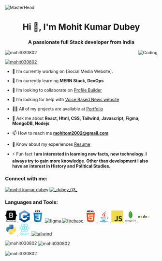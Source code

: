 ![MasterHead](https://raw.githubusercontent.com/PolarBearGG/PolarBearGG/master/web-developer.gif)
<h1 align="center">Hi 👋, I'm Mohit Kumar Dubey</h1>
<h3 align="center">A passionate full Stack developer from India</h3>
<img align="right" src="https://cdn.dribbble.com/users/1162077/screenshots/3848914/programmer.gif" alt="Coding">

<p align="left"> <img src="https://komarev.com/ghpvc/?username=mohit030802&label=Profile%20views&color=0e75b6&style=flat" alt="mohit030802" /> </p>

<p align="left"> <a href="https://github.com/ryo-ma/github-profile-trophy"><img src="https://github-profile-trophy.vercel.app/?username=mohit030802" alt="mohit030802" /></a> </p>

- 🔭 I’m currently working on [Social Media Website].

- 🌱 I’m currently learning **MERN Stack, DevOps**

- 👯 I’m looking to collaborate on [Profile Builder](https://profilebuildedeployment.vercel.app/)

- 🤝 I’m looking for help with [Voice Based News website](https://rococo-biscochitos-e51773.netlify.app/)

- 👨‍💻 All of my projects are available at [Portfolio](https://bright-ganache-eb99ae.netlify.app/)


- 💬 Ask me about **React, Html, CSS, Tailwind, Javascript, Figma, MongoDB, Nodejs**

- 📫 How to reach me **mohitom2002@gmail.com**

- 📄 Know about my experiences [Resume](https://drive.google.com/file/d/1urkRg25ueboeK3UzLmItQ-GPQ1WQvkp5/view?usp=drive_link)

- ⚡ Fun fact **I am interested in learning new facts, new technology. I always try to gain more knowledge. Other than development I also have an interest in History and Political Studies.**

<h3 align="left">Connect with me:</h3>
<p align="left">
<a href="https://linkedin.com/in/mohit kumar dubey" target="blank"><img align="center" src="https://raw.githubusercontent.com/rahuldkjain/github-profile-readme-generator/master/src/images/icons/Social/linked-in-alt.svg" alt="mohit kumar dubey" height="30" width="40" /></a>
<a href="https://instagram.com/_dubey_03_" target="blank"><img align="center" src="https://raw.githubusercontent.com/rahuldkjain/github-profile-readme-generator/master/src/images/icons/Social/instagram.svg" alt="_dubey_03_" height="30" width="40" /></a>
</p>

<h3 align="left">Languages and Tools:</h3>
<p align="left"> <a href="https://getbootstrap.com" target="_blank" rel="noreferrer"> <img src="https://raw.githubusercontent.com/devicons/devicon/master/icons/bootstrap/bootstrap-plain-wordmark.svg" alt="bootstrap" width="40" height="40"/> </a> <a href="https://www.w3schools.com/cpp/" target="_blank" rel="noreferrer"> <img src="https://raw.githubusercontent.com/devicons/devicon/master/icons/cplusplus/cplusplus-original.svg" alt="cplusplus" width="40" height="40"/> </a> <a href="https://www.w3schools.com/css/" target="_blank" rel="noreferrer"> <img src="https://raw.githubusercontent.com/devicons/devicon/master/icons/css3/css3-original-wordmark.svg" alt="css3" width="40" height="40"/> </a> <a href="https://www.figma.com/" target="_blank" rel="noreferrer"> <img src="https://www.vectorlogo.zone/logos/figma/figma-icon.svg" alt="figma" width="40" height="40"/> </a> <a href="https://firebase.google.com/" target="_blank" rel="noreferrer"> <img src="https://www.vectorlogo.zone/logos/firebase/firebase-icon.svg" alt="firebase" width="40" height="40"/> </a> <a href="https://www.w3.org/html/" target="_blank" rel="noreferrer"> <img src="https://raw.githubusercontent.com/devicons/devicon/master/icons/html5/html5-original-wordmark.svg" alt="html5" width="40" height="40"/> </a> <a href="https://www.java.com" target="_blank" rel="noreferrer"> <img src="https://raw.githubusercontent.com/devicons/devicon/master/icons/java/java-original.svg" alt="java" width="40" height="40"/> </a> <a href="https://developer.mozilla.org/en-US/docs/Web/JavaScript" target="_blank" rel="noreferrer"> <img src="https://raw.githubusercontent.com/devicons/devicon/master/icons/javascript/javascript-original.svg" alt="javascript" width="40" height="40"/> </a> <a href="https://www.mongodb.com/" target="_blank" rel="noreferrer"> <img src="https://raw.githubusercontent.com/devicons/devicon/master/icons/mongodb/mongodb-original-wordmark.svg" alt="mongodb" width="40" height="40"/> </a> <a href="https://nodejs.org" target="_blank" rel="noreferrer"> <img src="https://raw.githubusercontent.com/devicons/devicon/master/icons/nodejs/nodejs-original-wordmark.svg" alt="nodejs" width="40" height="40"/> </a> <a href="https://www.python.org" target="_blank" rel="noreferrer"> <img src="https://raw.githubusercontent.com/devicons/devicon/master/icons/python/python-original.svg" alt="python" width="40" height="40"/> </a> <a href="https://reactjs.org/" target="_blank" rel="noreferrer"> <img src="https://raw.githubusercontent.com/devicons/devicon/master/icons/react/react-original-wordmark.svg" alt="react" width="40" height="40"/> </a> <a href="https://tailwindcss.com/" target="_blank" rel="noreferrer"> <img src="https://www.vectorlogo.zone/logos/tailwindcss/tailwindcss-icon.svg" alt="tailwind" width="40" height="40"/> </a> </p>

<p><img align="left" src="https://github-readme-stats.vercel.app/api/top-langs?username=mohit030802&show_icons=true&locale=en&layout=compact" alt="mohit030802" /></p>

<p>&nbsp;<img align="center" src="https://github-readme-stats.vercel.app/api?username=mohit030802&show_icons=true&locale=en" alt="mohit030802" /></p>

<p><img align="center" src="https://github-readme-streak-stats.herokuapp.com/?user=mohit030802&" alt="mohit030802" /></p>
